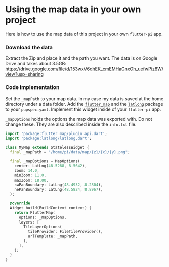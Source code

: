 # Using the map data in your own project

Here is how to use the map data of this project in your own `flutter-pi` app.

### Download the data
Extract the Zip and place it and the path you want. The data is on Google Drive and takes about 3.5GB:
https://drive.google.com/file/d/153wxV6dhEK_cmEMHaGnxOh_uefwPiz8W/view?usp=sharing

### Code implementation

Set the `_mapPath` to your map data. In my case my data is saved at the home directory under a data folder.
Add the [`flutter_map`](https://pub.dev/packages/flutter_map) and the [`latlong`](https://pub.dev/packages/latlong) package to your `pupspec.yaml`.
Implement this widget inside of your `flutter-pi` app.

`_mapOptions` holds the options the map data was exported with. Do not change these. They are also described inside the `info.txt` file.

```dart
import 'package:flutter_map/plugin_api.dart';
import 'package:latlong/latlong.dart';

class MyMap extends StatelessWidget {
  final _mapPath = "/home/pi/data/map/{z}/{x}/{y}.png";

  final _mapOptions = MapOptions(
    center: LatLng(48.5268, 8.5642),
    zoom: 14.0,
    minZoom: 11.0,
    maxZoom: 18.00,
    swPanBoundary: LatLng(48.4932, 8.2804),
    nePanBoundary: LatLng(48.5824, 8.8967),
  );

  @override
  Widget build(BuildContext context) {
    return FlutterMap(
      options: _mapOptions,
      layers: [
        TileLayerOptions(
          tileProvider: FileTileProvider(),
          urlTemplate: _mapPath,
        ),
      ],
    );
  }
}
```
